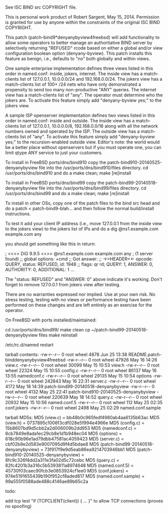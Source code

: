 See ISC BIND src COPYRIGHT file.

This is personal work product of Robert Sargent, May 15, 2014.  Permission is
granted for use by anyone within the constraints of the original ISC BIND
COPYRIGHT.

This patch (patch-bind9*denyanybyview4freebsd) will add functionality to allow
some operators to better manage an authoritative BIND server by selectively
returning "REFUSED" rcode based on either a global and/or view configuration
boolean option (denyany-byview).  This patch installs this feature as benign,
i.e., defaults to "no" both globally and within views.

One sample enterprise implementation defines three views listed in this order
in named.conf: inside, jokers, internet.  The inside view has a match-clients
list of 127.0.0.1, 10.0.0.0/24 and 192.168.0.0/24.  The jokers view has a
match-clients list of 100+ /24 nets who have only demonstrated a propensity to
send too many non-productive "ANY" queries.  The internet view has a match-clients
list of "any".  The operator must determine who the jokers are.  To activate
this feature simply add "denyany-byview yes;" to the jokers view.

A sample ISP openserver implementation defines two views listed in this order
in named.conf: inside and outside.  The inside view has a match-clients list
of 127.0.0.1, 10.0.0.0/8, 192.168.0.0/16 along with all the network numbers
owned and operated by the ISP.  The outside view has a match-clients list of
"any".  To activate this feature simply add "denyany-byview yes;" to the
recursion-enabled outside view.  Editor's note: the world would be a better
place without openservers but if you must operate one, you can limit qtype ANY
service to just your customers.

To install in FreeBSD ports/dns/bind910 copy the patch-bind910-20140525-denyanybyview
file into the /usr/ports/dns/bind910/files directory. cd /usr/ports/dns/bind910
and do a make clean; make [re]install

To install in FreeBSD ports/dns/bind99 copy the patch-bind99-20140518-denyanybyview
file into the /usr/ports/dns/bind99/files directory. cd /usr/ports/dns/bind99
and do a make clean; make [re]install

To install in other OSs, copy one of the patch files to the bind
src head and do a patch < patch-bind9-blah... and then follow the
normal build/install instructions.

To test it add your client IP address (i.e., move 127.0.0.1 from
the inside view to the jokers view) to the jokers list of IPs and
do a dig @ns1.example.com example.com any

you should get something like this in return:

; <<>> DiG 9.9.5 <<>> @ns1.example.com example.com any
; (1 server found)
;; global options: +cmd
;; Got answer:
;; ->>HEADER<<- opcode: QUERY, status: REFUSED, id: 1948
;; flags: qr rd; QUERY: 1, ANSWER: 0, AUTHORITY: 0, ADDITIONAL: 1
...

The "status: REFUSED" and "ANSWER: 0" above indicate it's working. Don't
forget to remove 127.0.0.1 from jokers view after testing.

There are no warranties expressed nor implied.  Use at your own risk.  No stress
testing, testing with no views or performance testing have been performed on
these changes and are left entirely as an exercise for the operator.

On FreeBSD with ports installed/maintained:

cd /usr/ports/dns/bind99/
make clean
cp ~/patch-bind99-20140518-denyanybyview files
make reinstall

/etc/rc.d/named restart

tarball contents:
-rw-r--r--  0 root   wheel    4878 Jun 25 13:38 README.patch-binddenyanybyview4freebsd
-rw-r--r--  0 root   wheel   47926 May 16 14:26 view.c
-rw-r--r--  0 root   wheel   30099 May 15 10:53 view.h
-rw-r--r--  0 root   wheel   22324 May 15 10:55 config.c
-rw-r--r--  0 root   wheel   86137 May 16 13:55 namedconf.c
-rw-r--r--  0 root   wheel   29135 May 15 10:54 options
-rw-r--r--  0 root   wheel  242843 May 16 22:31 server.c
-rw-r--r--  0 root   wheel    4172 May 18 14:39 patch-bind99-20140518-denyanybyview
-rw-r--r--  0 root   wheel    4132 May 25 22:41 patch-bind910-20140525-denyanybyview
-rw-r--r--  0 root   wheel  220639 May 18 14:52 query.c
-rw-r--r--  0 root   wheel   20932 May 15 10:56 named.conf.5
-rw-r--r--  0 root   wheel     112 May 25 02:35 conf.jokers
-rw-r--r--  0 root   wheel    2498 May 25 02:29 named.conf.sample


tarball MD5s:
MD5 (view.c) = bb48b0c965fedf4980ab4aa6135b63ac
MD5 (view.h) = 0737895c1006f3cdf028e5f994e4966e
MD5 (config.c) = 15b8607bd9d5cbb2a2d006009b2dd953
MD5 (namedconf.c) = 8cb7849e8ada1ec29cb8e1d1b948ec04
MD5 (options) = 618c90b96e1ad79dbb47581ac4059423
MD5 (server.c) = cbf02b8e2d583e9007095d9f4d5bdae8
MD5 (patch-bind99-20140518-denyanybyview) = 73f917f9e9d5eab86ea9214703946bb1
MD5 (patch-bind910-20140525-denyanybyview) = 8fc9c326f4dd2a311e3fa02d5c72cebc
MD5 (query.c) = 82fc4201b3a316c5b5393811a8974648
MD5 (named.conf.5) = 45730f03caec90fcb3e0853924cf1ee0
MD5 (conf.jokers) = 974e5191655439b190f952cf8aded817
MD5 (named.conf.sample) = 99a555f0588ade488c4146ae89b65c2a

todo:

add tcp test "if (TCPCLIENT(client)) { ... }" to allow TCP connections (proves no spoofing)
